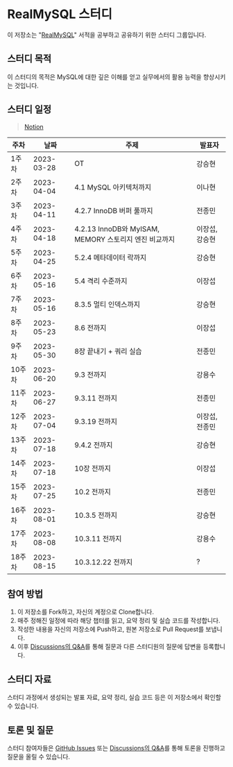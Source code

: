 # RealMySQL 스터디

이 저장소는 "[RealMySQL](https://product.kyobobook.co.kr/detail/S000001766482)" 서적을 공부하고 공유하기 위한 스터디 그룹입니다.

## 스터디 목적

이 스터디의 목적은 MySQL에 대한 깊은 이해를 얻고 실무에서의 활용 능력을 향상시키는 것입니다.

## 스터디 일정
> [Notion](https://www.notion.so/code5753/RealMySQL-1-2-34584a1bf50c41eea816e8c6a7efc35f)

| 주차 | 날짜       | 주제          | 발표자          |
| ---- | ---------- | ------------- | --- |
| 1주차 | 2023-03-28 | OT | 강승현 |
| 2주차 | 2023-04-04 | 4.1 MySQL 아키텍처까지 | 이나현 |
| 3주차 | 2023-04-11 | 4.2.7 InnoDB 버퍼 풀까지   | 전종민 |
| 4주차 | 2023-04-18 | 4.2.13 InnoDB와 MyISAM, MEMORY 스토리지 엔진 비교까지   | 이장섭, 강승현 |
| 5주차 | 2023-04-25 | 5.2.4 메타데이터 락까지   | 강승현 |
| 6주차 | 2023-05-16 | 5.4 격리 수준까지   | 이장섭 |
| 7주차 | 2023-05-16 | 8.3.5 멀티 인덱스까지   | 강승현 |
| 8주차 | 2023-05-23 | 8.6 전까지 | 이장섭 |
| 9주차 | 2023-05-30 | 8장 끝내기 + 쿼리 실습 | 전종민 |
| 10주차 | 2023-06-20 | 9.3 전까지 | 강용수 |
| 11주차 | 2023-06-27 | 9.3.11 전까지 | 전종민 |
| 12주차 | 2023-07-04 | 9.3.19 전까지 | 이장섭, 전종민 |
| 13주차 | 2023-07-18 | 9.4.2 전까지 | 강승현 |
| 14주차 | 2023-07-18 | 10장 전까지 | 이장섭 |
| 15주차 | 2023-07-25 | 10.2 전까지 | 전종민 |
| 16주차 | 2023-08-01 | 10.3.5 전까지 | 강승현 |
| 17주차 | 2023-08-08 | 10.3.11 전까지 | 강용수 |
| 18주차 | 2023-08-15 | 10.3.12.22 전까지 | ? |



## 참여 방법

1. 이 저장소를 Fork하고, 자신의 계정으로 Clone합니다.
2. 매주 정해진 일정에 따라 해당 챕터를 읽고, 요약 정리 및 실습 코드를 작성합니다.
3. 작성한 내용을 자신의 저장소에 Push하고, 원본 저장소로 Pull Request를 보냅니다.
4. 이후 [Discussions의 Q&A](https://github.com/Well-Founded-Confidence/RealMySQL/discussions/categories/q-a)를 통해 질문과 다른 스터디원의 질문에 답변을 등록합니다.

## 스터디 자료

스터디 과정에서 생성되는 발표 자료, 요약 정리, 실습 코드 등은 이 저장소에서 확인할 수 있습니다.

## 토론 및 질문

스터디 참여자들은 [GitHub Issues](https://github.com/Well-Founded-Confidence/RealMySQL/issues) 또는 [Discussions의 Q&A](https://github.com/Well-Founded-Confidence/RealMySQL/discussions/categories/q-a)를 통해 토론을 진행하고 질문을 올릴 수 있습니다.
